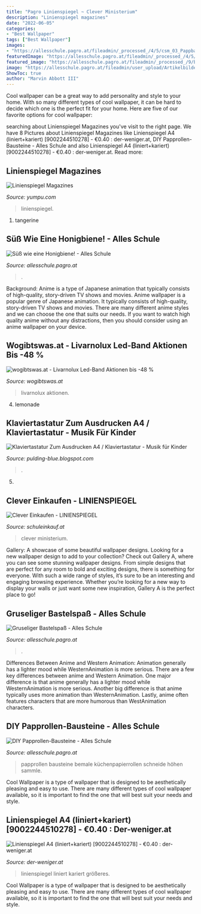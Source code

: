 ```yaml
---
title: "Pagro Linienspiegel ~ Clever Ministerium"
description: "Linienspiegel magazines"
date: "2022-06-05"
categories:
- "Best Wallpaper"
tags: ["Best Wallpaper"]
images:
- "https://allesschule.pagro.at/fileadmin/_processed_/4/5/csm_03_Pappbausteine_WEB_1920x1080_c3119ac10d.jpg"
featuredImage: "https://allesschule.pagro.at/fileadmin/_processed_/4/5/csm_03_Pappbausteine_WEB_1920x1080_c3119ac10d.jpg"
featured_image: "https://allesschule.pagro.at/fileadmin/_processed_/9/b/csm_Biene_6_645d437fef.jpg"
image: "https://allesschule.pagro.at/fileadmin/user_upload/Artikelbilder/Basteln-Kreativ/Gruseliger_Bastelspass/Luftballon_2.jpg"
ShowToc: true
author: "Marvin Abbott III"
---
```



Cool wallpaper can be a great way to add personality and style to your home. With so many different types of cool wallpaper, it can be hard to decide which one is the perfect fit for your home. Here are five of our favorite options for cool wallpaper: 

	

		
searching about Linienspiegel Magazines you've visit to the right page. We have 8 Pictures about Linienspiegel Magazines like Linienspiegel A4 (liniert+kariert) [9002244510278] - €0.40 : der-weniger.at, DIY Papprollen-Bausteine - Alles Schule and also Linienspiegel A4 (liniert+kariert) [9002244510278] - €0.40 : der-weniger.at. Read more:
		
    
## Linienspiegel Magazines

<img loading=lazy src="https://img.yumpu.com/200531/1/358x507/linienspiegel-a4-lin-kar.jpg?quality=80" onerror="this.onerror=null;this.src='https://tse1.mm.bing.net/th?id=OIP.B7bcfl_jxNeZPV_FqsHY3gAAAA&amp;pid=15.1';" alt="Linienspiegel Magazines">

_Source: yumpu.com_

>linienspiegel. 

	

1. tangerine 

    
## Süß Wie Eine Honigbiene! - Alles Schule

<img loading=lazy src="https://allesschule.pagro.at/fileadmin/_processed_/9/b/csm_Biene_6_645d437fef.jpg" onerror="this.onerror=null;this.src='https://tse4.mm.bing.net/th?id=OIP.IHNyl8kU_n8shIDGRtdGdwHaEK&amp;pid=15.1';" alt="Süß wie eine Honigbiene! - Alles Schule">

_Source: allesschule.pagro.at_

>. 

	

Background: Anime is a type of Japanese animation that typically consists of high-quality, story-driven TV shows and movies.
Anime wallpaper is a popular genre of Japanese animation. It typically consists of high-quality, story-driven TV shows and movies. There are many different anime styles and we can choose the one that suits our needs. If you want to watch high quality anime without any distractions, then you should consider using an anime wallpaper on your device.

    
## Wogibtswas.at - Livarnolux Led-Band Aktionen Bis -48 %

<img loading=lazy src="https://media.marktjagd.com/10021013_380x600.jpg" onerror="this.onerror=null;this.src='https://tse3.mm.bing.net/th?id=OIP.JsqLS28r4n6LmL9R7XRlqgAAAA&amp;pid=15.1';" alt="wogibtswas.at - Livarnolux Led-Band Aktionen bis -48 %">

_Source: wogibtswas.at_

>livarnolux aktionen. 

	

4. lemonade 

    
## Klaviertastatur Zum Ausdrucken A4 / Klaviertastatur - Musik Für Kinder

<img loading=lazy src="http://www.schuleinkauf.at/userfiles/image/Unser Service/Linienspiegel_UmweltTipp_Liniert.gif" onerror="this.onerror=null;this.src='https://tse1.mm.bing.net/th?id=OIP.5M3GMePNaWx70zNVxyQkugAAAA&amp;pid=15.1';" alt="Klaviertastatur Zum Ausdrucken A4 / Klaviertastatur - Musik für Kinder">

_Source: pulding-blue.blogspot.com_

>. 

	

5.

    
## Clever Einkaufen - LINIENSPIEGEL

<img loading=lazy src="https://www.schuleinkauf.at/images/ministerium-logo-2018.png" onerror="this.onerror=null;this.src='https://tse2.mm.bing.net/th?id=OIP.i8xAfnVLfY2NK4bevbBvHwAAAA&amp;pid=15.1';" alt="Clever Einkaufen - LINIENSPIEGEL">

_Source: schuleinkauf.at_

>clever ministerium. 

	

Gallery: A showcase of some beautiful wallpaper designs.
Looking for a new wallpaper design to add to your collection? Check out Gallery A, where you can see some stunning wallpaper designs. From simple designs that are perfect for any room to bold and exciting designs, there is something for everyone. With such a wide range of styles, it’s sure to be an interesting and engaging browsing experience. Whether you’re looking for a new way to display your walls or just want some new inspiration, Gallery A is the perfect place to go!





	
	
    
## Gruseliger Bastelspaß - Alles Schule

<img loading=lazy src="https://allesschule.pagro.at/fileadmin/user_upload/Artikelbilder/Basteln-Kreativ/Gruseliger_Bastelspass/Luftballon_2.jpg" onerror="this.onerror=null;this.src='https://tse4.mm.bing.net/th?id=OIP.e_fbFYorKvo6rbNtYt2sywHaEK&amp;pid=15.1';" alt="Gruseliger Bastelspaß - Alles Schule">

_Source: allesschule.pagro.at_

>. 

	

Differences Between Anime and Western Animation: Animation generally has a lighter mood while WesternAnimation is more serious.
There are a few key differences between anime and Western Animation. One major difference is that anime generally has a lighter mood while WesternAnimation is more serious. Another big difference is that anime typically uses more animation than WesternAnimation. Lastly, anime often features characters that are more humorous than WestAnimation characters.

    
## DIY Papprollen-Bausteine - Alles Schule

<img loading=lazy src="https://allesschule.pagro.at/fileadmin/_processed_/4/5/csm_03_Pappbausteine_WEB_1920x1080_c3119ac10d.jpg" onerror="this.onerror=null;this.src='https://tse1.mm.bing.net/th?id=OIP._34MMG6uvRJHyezT6b2vuwHaEK&amp;pid=15.1';" alt="DIY Papprollen-Bausteine - Alles Schule">

_Source: allesschule.pagro.at_

>papprollen bausteine bemale küchenpapierrollen schneide höhen sammle. 

	

Cool Wallpaper is a type of wallpaper that is designed to be aesthetically pleasing and easy to use. There are many different types of cool wallpaper available, so it is important to find the one that will best suit your needs and style.

    
## Linienspiegel A4 (liniert+kariert) [9002244510278] - €0.40 : Der-weniger.at

<img loading=lazy src="http://der-weniger.at/shop/images/27294_0.jpg" onerror="this.onerror=null;this.src='https://tse3.mm.bing.net/th?id=OIP.ejpFC6sQJWGf6ifzPOnIkQHaKx&amp;pid=15.1';" alt="Linienspiegel A4 (liniert+kariert) [9002244510278] - €0.40 : der-weniger.at">

_Source: der-weniger.at_

>linienspiegel liniert kariert größeres. 

	

Cool Wallpaper is a type of wallpaper that is designed to be aesthetically pleasing and easy to use. There are many different types of cool wallpaper available, so it is important to find the one that will best suit your needs and style.

